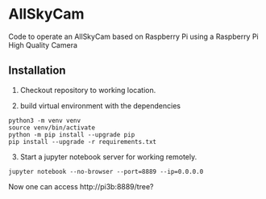 # AllSkyCam

Code to operate an AllSkyCam based on Raspberry Pi using a Raspberry Pi High Quality Camera

## Installation

1. Checkout repository to working location.

2. build virtual environment with the dependencies
```
python3 -m venv venv
source venv/bin/activate
python -m pip install --upgrade pip
pip install --upgrade -r requirements.txt
```

3. Start a jupyter notebook server for working remotely.
```
jupyter notebook --no-browser --port=8889 --ip=0.0.0.0
```

Now one can access http://pi3b:8889/tree?

